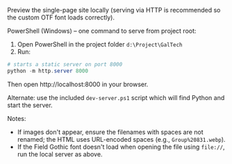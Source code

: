Preview the single-page site locally (serving via HTTP is recommended so the custom OTF font loads correctly).

PowerShell (Windows) – one command to serve from project root:

1) Open PowerShell in the project folder `d:\Project\GalTech`
2) Run:

```powershell
# starts a static server on port 8000
python -m http.server 8000
```

Then open http://localhost:8000 in your browser.

Alternate: use the included `dev-server.ps1` script which will find Python and start the server.

Notes:
- If images don't appear, ensure the filenames with spaces are not renamed; the HTML uses URL-encoded spaces (e.g., `Group%20831.webp`).
- If the Field Gothic font doesn't load when opening the file using `file://`, run the local server as above.
